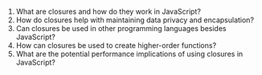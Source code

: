 

1. What are closures and how do they work in JavaScript?
2. How do closures help with maintaining data privacy and encapsulation?
3. Can closures be used in other programming languages besides JavaScript?
4. How can closures be used to create higher-order functions?
5. What are the potential performance implications of using closures in JavaScript?